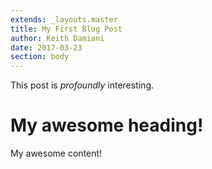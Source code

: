 ```yaml
---
extends: _layouts.master
title: My First Blog Post
author: Keith Damiani
date: 2017-03-23
section: body
---
```


This post is *profoundly* interesting.

# My awesome heading!

My awesome content!
